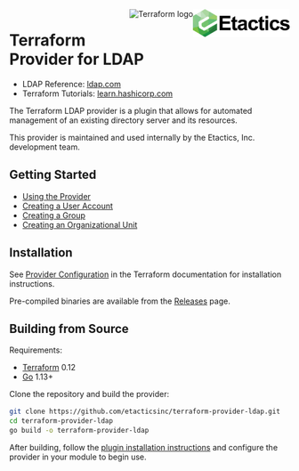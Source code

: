 <a href="https://etactics.com">
    <img src="https://github.com/etacticsinc/terraform-provider-ldap/blob/master/etactics-logo.png" alt="Etactics logo" title="Etactics" align="right" height="50" />
</a>

<a href="https://terraform.io">
    <img src="https://cdn.rawgit.com/hashicorp/terraform-website/master/content/source/assets/images/logo-hashicorp.svg" alt="Terraform logo" title="Terraform" align="right" height="50" />
</a>

# Terraform Provider for LDAP

* LDAP Reference: [ldap.com](https://ldap.com/)
* Terraform Tutorials: [learn.hashicorp.com](https://learn.hashicorp.com/terraform?track=getting-started#getting-started)

The Terraform LDAP provider is a plugin that allows for automated management of an existing directory server and its resources. 

This provider is maintained and used internally by the Etactics, Inc. development team.

## Getting Started

- [Using the Provider](docs/index.md)
- [Creating a User Account](docs/resources/user.md)
- [Creating a Group](docs/resources/group.md)
- [Creating an Organizational Unit](docs/resources/organizational_unit.md)

## Installation

See [Provider Configuration](https://www.terraform.io/docs/configuration/providers.html#third-party-plugins) in the Terraform documentation for installation instructions.

Pre-compiled binaries are available from the [Releases](https://github.com/etacticsinc/terraform-provider-ldap/releases) page.

## Building from Source

Requirements:
- [Terraform](https://www.terraform.io/downloads.html) 0.12
- [Go](https://golang.org/doc/install) 1.13+

Clone the repository and build the provider:

```sh
git clone https://github.com/etacticsinc/terraform-provider-ldap.git
cd terraform-provider-ldap
go build -o terraform-provider-ldap
```

After building, follow the [plugin installation instructions](https://www.terraform.io/docs/plugins/basics.html#installing-a-plugin) and configure the provider in your module to begin use.


